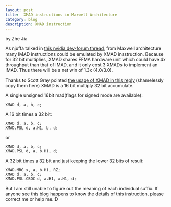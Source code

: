 ```yaml
---
layout: post
title:	XMAD instructions in Maxwell Architecture
category: blog
description: XMAD instruction
---
```


by Zhe Jia

As njuffa talked in [this nvidia dev-forum thread](https://devtalk.nvidia.com/default/topic/804281/cuda-programming-and-performance/maxwell-integer-mul-mad-instruction-counts/post/4423835/), from Maxwell architecture many IMAD instructions could be emulated by XMAD insstruction. Because for 32 bit multiplies, XMAD shares FFMA hardware unit which could have 4x throughput than that of IMAD, and it only cost 3 XMADs to implement an IMAD. Thus there will be a net win of 1.3x (4.0/3.0).

Thanks to Scott Gray pointed [the usage of XMAD in this reply](https://groups.google.com/forum/#topic/maxas-discuss/4rovrjSRzKA)
(shamelessly copy them here)
XMAD is a 16 bit multiply 32 bit accumulate.

A single unsigned 16bit mad(flags for signed mode are available):

    XMAD d, a, b, c;

A 16 bit times a 32 bit:

    XMAD d, a, b, c;
    XMAD.PSL d, a.H1, b, d;

or

    XMAD d, a, b, c;
    XMAD.PSL d, a, b.H1, d;

A 32 bit times a 32 bit and just keeping the lower 32 bits of result:

    XMAD.MRG x, a, b.H1, RZ;
    XMAD d, a, b, c;
    XMAD.PSL.CBOC d, a.H1, x.H1, d;

But I am still unable to figure out the meaning of each individual suffix.
If anyone see this blog happens to know the details of this instruction, please correct me or help me.:D
